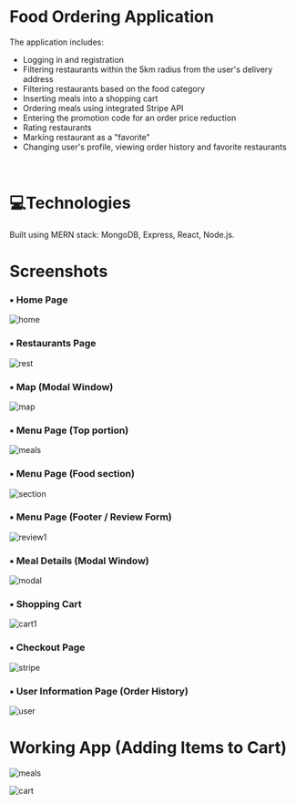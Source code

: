 # Food Ordering Application
The application includes: 
  - Logging in and registration 
  - Filtering restaurants within the 5km radius from the user's delivery address
  - Filtering restaurants based on the food category
  - Inserting meals into a shopping cart
  - Ordering meals using integrated Stripe API
  - Entering the promotion code for an order price reduction
  - Rating restaurants
  - Marking restaurant as a "favorite"
  - Changing user's profile, viewing order history and favorite restaurants
<br>

# 💻Technologies
Built using MERN stack: MongoDB, Express, React, Node.js.

# Screenshots

### ▪ Home Page
![home](https://user-images.githubusercontent.com/91408364/134937893-c8c6de03-4aec-4361-9333-94a8cb3c40f6.png)

### ▪ Restaurants Page
![rest](https://user-images.githubusercontent.com/91408364/134945760-cc462e76-42d0-4973-92e6-76501128a664.png)

### ▪ Map (Modal Window)
![map](https://user-images.githubusercontent.com/91408364/135073739-8450a629-58cb-4cc6-b41d-943cc2f5addb.png)

### ▪ Menu Page (Top portion)
![meals](https://user-images.githubusercontent.com/91408364/134946634-05052cb1-a6fc-4c90-a608-5a8f973ffb2c.png)

### ▪ Menu Page (Food section)
![section](https://user-images.githubusercontent.com/91408364/134951874-cc3f6882-36fb-4861-a4dc-f68ec55194e1.png)

### ▪ Menu Page (Footer / Review Form)
![review1](https://user-images.githubusercontent.com/91408364/135068363-805e8e0a-6777-4435-9b7a-a9b466811e15.png)

### ▪ Meal Details (Modal Window)
![modal](https://user-images.githubusercontent.com/91408364/135072976-a239638f-0648-4907-852a-d38670d0bc70.png)

### ▪ Shopping Cart 
![cart1](https://user-images.githubusercontent.com/91408364/135070138-098c5f8a-65e3-48a9-9792-b46c955e192b.png)

### ▪ Checkout Page
![stripe](https://user-images.githubusercontent.com/91408364/135071754-fe6447f8-3bd5-4834-aa0e-78a0efda6dcd.png)

### ▪ User Information Page (Order History)
![user](https://user-images.githubusercontent.com/91408364/135074673-f0b8539c-69de-4737-baeb-a026dd8a5454.png)

# Working App (Adding Items to Cart)
![meals](https://user-images.githubusercontent.com/91408364/135084055-fd87b794-aed6-4d65-b236-04e46ae5e1f0.gif)

![cart](https://user-images.githubusercontent.com/91408364/135095589-f8516caf-7239-48a1-8ae3-9796058a293d.gif)



 
